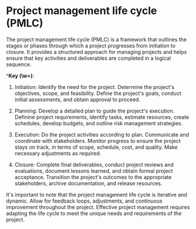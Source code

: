 # Project management life cycle (PMLC)

The project management life cycle (PMLC) is a framework that outlines the stages or phases through which a project progresses from initiation to closure. It provides a structured approach for managing projects and helps ensure that key activities and deliverables are completed in a logical sequence.

^**Key (\w+)**:

1. Initiation: Identify the need for the project. Determine the project's objectives, scope, and feasibility. Define the project's goals, conduct initial assessments, and obtain approval to proceed.

2. Planning: Develop a detailed plan to guide the project's execution. Definine project requirements, identify tasks, estimate resources, create schedules, develop budgets, and outline risk management strategies.

3. Execution: Do the project activities according to plan. Communicate and coordinate with stakeholders. Monitor progress to ensure the project stays on track, in terms of scope, schedule, cost, and quality. Make necessary adjustments as required.

4. Closure: Complete final deliverables, conduct project reviews and evaluations, document lessons learned, and obtain formal project acceptance. Transition the project's outcomes to the appropriate stakeholders, archive documentation, and release resources.

It's important to note that the project management life cycle is iterative and dynamic. Allow for feedback loops, adjustments, and continuous improvement throughout the project. Effective project management requires adapting the life cycle to meet the unique needs and requirements of the project.